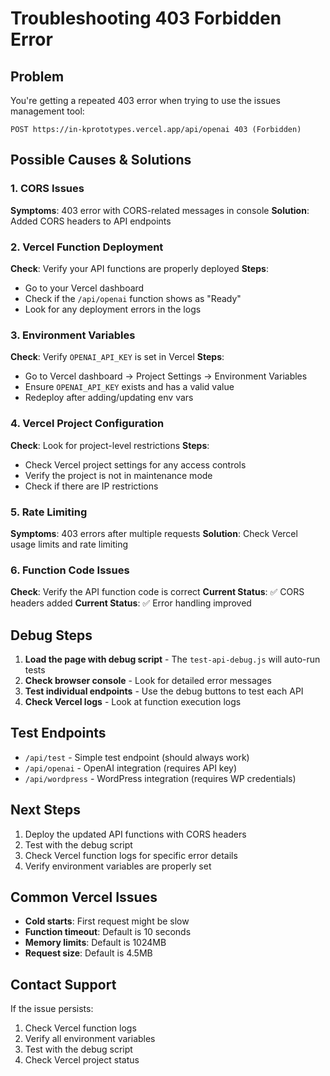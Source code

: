 # Troubleshooting 403 Forbidden Error

## Problem
You're getting a repeated 403 error when trying to use the issues management tool:
```
POST https://in-kprototypes.vercel.app/api/openai 403 (Forbidden)
```

## Possible Causes & Solutions

### 1. CORS Issues
**Symptoms**: 403 error with CORS-related messages in console
**Solution**: Added CORS headers to API endpoints

### 2. Vercel Function Deployment
**Check**: Verify your API functions are properly deployed
**Steps**:
- Go to your Vercel dashboard
- Check if the `/api/openai` function shows as "Ready"
- Look for any deployment errors in the logs

### 3. Environment Variables
**Check**: Verify `OPENAI_API_KEY` is set in Vercel
**Steps**:
- Go to Vercel dashboard → Project Settings → Environment Variables
- Ensure `OPENAI_API_KEY` exists and has a valid value
- Redeploy after adding/updating env vars

### 4. Vercel Project Configuration
**Check**: Look for project-level restrictions
**Steps**:
- Check Vercel project settings for any access controls
- Verify the project is not in maintenance mode
- Check if there are IP restrictions

### 5. Rate Limiting
**Symptoms**: 403 errors after multiple requests
**Solution**: Check Vercel usage limits and rate limiting

### 6. Function Code Issues
**Check**: Verify the API function code is correct
**Current Status**: ✅ CORS headers added
**Current Status**: ✅ Error handling improved

## Debug Steps

1. **Load the page with debug script** - The `test-api-debug.js` will auto-run tests
2. **Check browser console** - Look for detailed error messages
3. **Test individual endpoints** - Use the debug buttons to test each API
4. **Check Vercel logs** - Look at function execution logs

## Test Endpoints

- `/api/test` - Simple test endpoint (should always work)
- `/api/openai` - OpenAI integration (requires API key)
- `/api/wordpress` - WordPress integration (requires WP credentials)

## Next Steps

1. Deploy the updated API functions with CORS headers
2. Test with the debug script
3. Check Vercel function logs for specific error details
4. Verify environment variables are properly set

## Common Vercel Issues

- **Cold starts**: First request might be slow
- **Function timeout**: Default is 10 seconds
- **Memory limits**: Default is 1024MB
- **Request size**: Default is 4.5MB

## Contact Support

If the issue persists:
1. Check Vercel function logs
2. Verify all environment variables
3. Test with the debug script
4. Check Vercel project status
